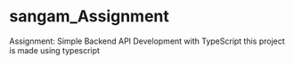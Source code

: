 # sangam_Assignment
Assignment: Simple Backend API Development with TypeScript
this project is made using typescript

